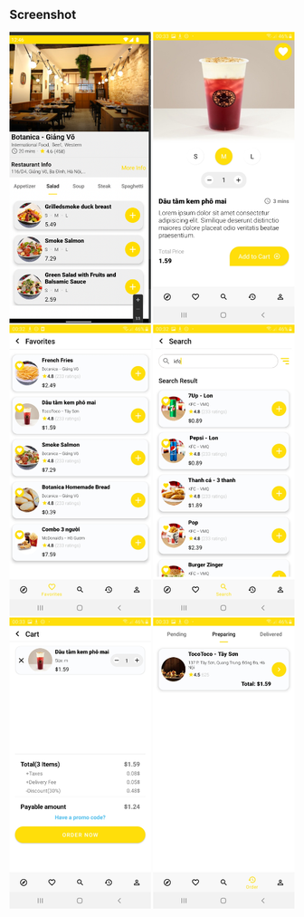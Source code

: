 ## Screenshot
<img src="restaurant_page.png" alt="App screenshot - restaurant" width="250" /> <img src="product_page.jpg" alt="App screenshot - product" width="250" /> <img src="favorite_page.jpg" alt="App screenshot - favorite" width="250" /> <img src="search_page.jpg" alt="App screenshot - search" width="250" /> 
<img src="cart_page.jpg" alt="App screenshot - cart" width="250" /> <img src="order_status_page.jpg" alt="App screenshot - status" width="250" />
